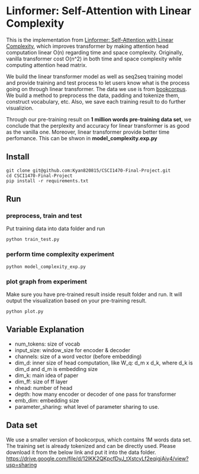 # Linformer: Self-Attention with Linear Complexity

This is the implementation from [Linformer: Self-Attention with Linear Complexity](https://arxiv.org/pdf/2006.04768v3.pdf), which improves transformer by making attention head computation linear O(n) regarding time and space complexity. Originally, vanilla transformer cost O(n^2) in both time and space complexity while computing attention head matrix.

We build the linear transformer model as well as seq2seq training model and provide training and test process to let users know what is the process going on through linear transformer. The data we use is from [bookcorpus](https://github.com/soskek/bookcorpus). We build a method to preprocess the data, padding and tokenize them, construct vocabulary, etc. Also, we save each training result to do further visualizion. 

Through our pre-training result on <strong>1 million words pre-training data set</strong>, we conclude that the perplexity and accuracy for linear transformer is as good as the vanilla one. Moreover, linear transformer provide better time perfomance. This can be shwon in <strong>model_complexity.exp.py</strong>

## Install
```
git clone git@github.com:Kyan820815/CSCI1470-Final-Project.git
cd CSCI1470-Final-Project
pip install -r requirements.txt
```

## Run
### preprocess, train and test
Put training data into data folder and run
```
python train_test.py	
```
### perform time complexity experiment
```
python model_complexity_exp.py	
```
### plot graph from experiment
Make sure you have pre-trained result inside result folder and run. It will output the visualization based on your pre-training result.
```
python plot.py	
```

## Variable Explanation
* num_tokens: size of vocab
* input_size: window_size for encoder & decoder
* channels: size of a word vector (before embedding)
* dim_d: inner size of head computation, like W_q: d_m x d_k, where d_k is dim_d and d_m is embedding size
* dim_k: main idea of paper
* dim_ff: size of ff layer
* nhead: number of head
* depth: how many encoder or decoder of one pass for transformer
* emb_dim: embedding size
* parameter_sharing: what level of parameter sharing to use.

## Data set
We use a smaller version of bookcorpus, which contains 1M words data set. The training set is already tokenized and can be directly used. Please download it from the below link and put it into the data folder.
https://drive.google.com/file/d/12lKK2QKpcfDyJ_tXstcyLf2eqigjAiy4/view?usp=sharing
 


